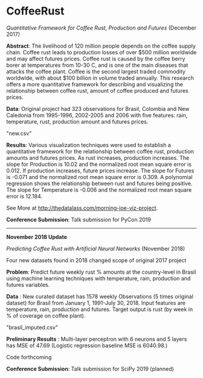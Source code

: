 # CoffeeRust

*Quantitative Framework for Coffee Rust, Production and Futures* (December 2017)

__Abstract__: The livelihood of 120 million people depends on the coffee supply chain. Coffee rust leads to production losses of over $500 million worldwide and may affect futures prices. Coffee rust is caused by the coffee berry borer at temperatures from 10-30 C, and is one of the main diseases that attacks the coffee plant. Coffee is the second largest traded commodity worldwide, with about $100 billion in volume traded annually. This research offers a more quantitative framework for describing and visualizing the relationship between coffee rust, amount of coffee produced and futures prices.

__Data__: Original project had 323 observations for Brasil, Colombia and New Caledonia from 1995-1996, 2002-2005 and 2006 with five features: rain, temperature, rust, production amount and futures prices. 

"new.csv" 

__Results__: Various visualization techniques were used to establish a quantitative framework for the relationship between coffee rust, production amounts and futures prices. As rust increases, production increases. The slope for Production is 10.02 and the normalized root mean square error is 0.012. If production increases, future prices increase. The slope for Futures is -0.071 and the normalized root mean square error is 0.309. A polynomial regression shows the relationship between rust and futures being positive. The slope for Temperature is -0.006 and the normalized root mean square error is 12.184.

See More at http://thedatalass.com/morning-joe-viz-project.

__Conference Submission__: Talk submission for PyCon 2019

-------------------------------------

__November 2018 Update__

*Predicting Coffee Rust with Artificial Neural Networks* (November 2018)

Four new datasets found in 2018 changed scope of original 2017 project

__Problem__: Predict future weekly rust % amounts at the country-level in Brasil using machine learning techniques with temperature, rain, production and futures variables.

__Data__ : New curated dataset has 1578 weekly Observations (5 times original dataset) for Brasil from January 1, 1991-July 30, 2018. Input features are temperature, rain, production and futures. Target output is rust (by week in % of coverage on coffee plant).

"brasil_imputed.csv"

__Preliminary Results__ : Multi-layer perceptron with 6 neurons and 5 layers has MSE of 47.69 (Logistic regression baseline MSE is 6040.98.)

Code forthcoming

__Conference Submission__: Talk submission for SciPy 2019 (planned)
